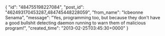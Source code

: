  {
   "id": "484755198227084",
   "post_id": "462493170453287_484745448228059",
   "from_name": "Icbeonne Senama",
   "message": "Yes, programming too, but because they don't have a good bullshit detecting daemon running to warn them of malicious program!",
   "created_time": "2013-02-25T03:45:30+0000"
 }
